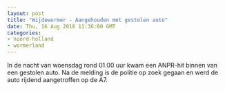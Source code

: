 ```yaml
---
layout: post
title: "Wijdewormer - Aangehouden met gestolen auto"
date: Thu, 16 Aug 2018 11:36:00 GMT
categories: 
- noord-holland 
- wormerland 
---
```


In de nacht van woensdag rond 01.00 uur kwam een ANPR-hit binnen van een gestolen auto. Na de melding is de politie op zoek gegaan en werd de auto rijdend aangetroffen op de A7.
